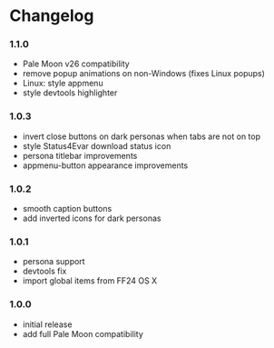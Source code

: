 # Changelog

### 1.1.0
- Pale Moon v26 compatibility
- remove popup animations on non-Windows (fixes Linux popups)
- Linux: style appmenu
- style devtools highlighter

### 1.0.3
- invert close buttons on dark personas when tabs are not on top
- style Status4Evar download status icon
- persona titlebar improvements
- appmenu-button appearance improvements

### 1.0.2
- smooth caption buttons
- add inverted icons for dark personas

### 1.0.1
- persona support
- devtools fix
- import global items from FF24 OS X

### 1.0.0
- initial release
- add full Pale Moon compatibility
